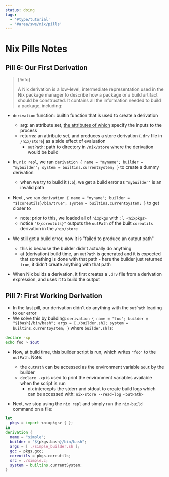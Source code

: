 ```yaml
---
status: doing
tags:
  - '#type/tutorial'
  - '#area/swe/nix/pills'
---
```


# Nix Pills Notes

## Pill 6: Our First Derivation

> \[!info\]
>
> A Nix derivation is a low-level, intermediate representation used in the Nix package manager to describe how a package or a build artifact should be constructed. It contains all the information needed to build a package, including:

- `derivation` function: builtin function that is used to create a derivation

  - arg: an attribute set, [the attributes of which](https://nix.dev/manual/nix/2.22/language/derivations) specify the inputs to the process
  - returns: an attribute set, and produces a store derivation (`.drv` file in `/nix/store`) as a side effect of evaluation
    - `outPath`: path to directory in `/nix/store` where the derivation would be build

- In, `nix repl`, we ran `derivation { name = "myname"; builder = "mybuilder"; system = builtins.currentSystem; }` to create a dummy derivation

  - when we try to build it (`:b`), we get a build error as `"mybuilder"` is an invalid path

- Next , we ran `derivation { name = "myname"; builder = "${coreutils}/bin/true"; system = builtins.currentSystem; }` to get closer to

  - note: prior to this, we loaded all of `nixpkgs` with `:l <nixpkgs>`
  - notice `"${coreutils}"` outputs the `outPath` of the built `coreutils` derivation in the `/nix/store`

- We still get a build error, now it is "failed to produce an output path"

  - this is because the builder didn't actually do anything
  - at (derivation) build time, an `outPath` is generated and it is expected that something is done with that path - here the builder just returned `true`, it didn't create anything with that path

- When Nix builds a derivation, it first creates a `.drv` file from a derivation expression, and uses it to build the output

## Pill 7: First Working Derivation

- In the last pill, our derivation didn't do anything with the `outPath` leading to our error
- We solve this by building: `derivation { name = "foo"; builder = "${bash}/bin/bash"; args = [./builder.sh]; system = builtins.currentSystem; }` where `builder.sh` is:

```bash
declare -xp
echo foo > $out
```

- Now, at build time, this builder script is run, which writes `"foo"` to the `outPath`. Note:

  - the `outPath` can be accessed as the environment variable `$out` by the builder
  - `declare -xp` is used to print the environment variables available when the script is run
    - nix intercepts the stderr and stdout to create build logs which can be accessed with: `nix-store --read-log <outPath>`

- Next, we stop using the `nix repl` and simply run the `nix-build` command on a file:

```nix
let
  pkgs = import <nixpkgs> { };
in
derivation {
  name = "simple";
  builder = "${pkgs.bash}/bin/bash";
  args = [ ./simple_builder.sh ];
  gcc = pkgs.gcc;
  coreutils = pkgs.coreutils;
  src = ./simple.c;
  system = builtins.currentSystem;
}
```
